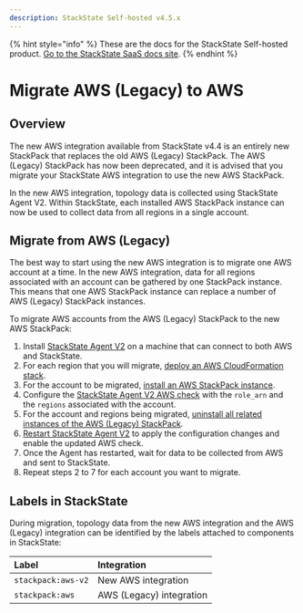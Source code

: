 ```yaml
---
description: StackState Self-hosted v4.5.x
---
```


{% hint style="info" %}
These are the docs for the StackState Self-hosted product. [Go to the StackState SaaS docs site](https://docs.stackstate.com/v/stackstate-saas/).
{% endhint %}

# Migrate AWS \(Legacy\) to AWS

## Overview

The new AWS integration available from StackState v4.4 is an entirely new StackPack that replaces the old AWS \(Legacy\) StackPack. The AWS \(Legacy\) StackPack has now been deprecated, and it is advised that you migrate your StackState AWS integration to use the new AWS StackPack.

In the new AWS integration, topology data is collected using StackState Agent V2. Within StackState, each installed AWS StackPack instance can now be used to collect data from all regions in a single account.

## Migrate from AWS \(Legacy\)

The best way to start using the new AWS integration is to migrate one AWS account at a time. In the new AWS integration, data for all regions associated with an account can be gathered by one StackPack instance. This means that one AWS StackPack instance can replace a number of AWS \(Legacy\) StackPack instances.

To migrate AWS accounts from the AWS \(Legacy\) StackPack to the new AWS StackPack:

1. Install [StackState Agent V2](../../../setup/agent/about-stackstate-agent.md) on a machine that can connect to both AWS and StackState.
2. For each region that you will migrate, [deploy an AWS CloudFormation stack](aws.md#deploy-the-aws-cloudformation-stack).
3. For the account to be migrated, [install an AWS StackPack instance](aws.md#install-the-aws-stackpack).
4. Configure the [StackState Agent V2 AWS check](aws.md#configure-the-aws-check) with the `role_arn` and the `regions` associated with the account.
5. For the account and regions being migrated, [uninstall all related instances of the AWS \(Legacy\) StackPack](aws-legacy.md#uninstall).
6. [Restart StackState Agent V2](../../../setup/agent/about-stackstate-agent.md) to apply the configuration changes and enable the updated AWS check.
7. Once the Agent has restarted, wait for data to be collected from AWS and sent to StackState.
8. Repeat steps 2 to 7 for each account you want to migrate.

## Labels in StackState

During migration, topology data from the new AWS integration and the AWS \(Legacy\) integration can be identified by the labels attached to components in StackState:

| Label | Integration |
| :--- | :--- |
| `stackpack:aws-v2` | New AWS integration |
| `stackpack:aws` | AWS \(Legacy\) integration |

